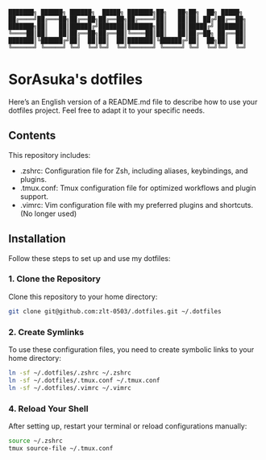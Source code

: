 ```
███████╗ ██████╗ ██████╗  █████╗ ███████╗██╗   ██╗██╗  ██╗ █████╗ 
██╔════╝██╔═══██╗██╔══██╗██╔══██╗██╔════╝██║   ██║██║ ██╔╝██╔══██╗
███████╗██║   ██║██████╔╝███████║███████╗██║   ██║█████╔╝ ███████║
╚════██║██║   ██║██╔══██╗██╔══██║╚════██║██║   ██║██╔═██╗ ██╔══██║
███████║╚██████╔╝██║  ██║██║  ██║███████║╚██████╔╝██║  ██╗██║  ██║
╚══════╝ ╚═════╝ ╚═╝  ╚═╝╚═╝  ╚═╝╚══════╝ ╚═════╝ ╚═╝  ╚═╝╚═╝  ╚═╝
```

# SorAsuka's dotfiles

Here’s an English version of a README.md file to describe how to use your dotfiles project. Feel free to adapt it to your specific needs.

## Contents

This repository includes:

- .zshrc: Configuration file for Zsh, including aliases, keybindings, and plugins.
- .tmux.conf: Tmux configuration file for optimized workflows and plugin support.
- .vimrc: Vim configuration file with my preferred plugins and shortcuts. (No longer used)

## Installation

Follow these steps to set up and use my dotfiles:

### 1. Clone the Repository

Clone this repository to your home directory:

``` bash
git clone git@github.com:zlt-0503/.dotfiles.git ~/.dotfiles
```

### 2. Create Symlinks

To use these configuration files, you need to create symbolic links to your home directory:

``` bash
ln -sf ~/.dotfiles/.zshrc ~/.zshrc
ln -sf ~/.dotfiles/.tmux.conf ~/.tmux.conf
ln -sf ~/.dotfiles/.vimrc ~/.vimrc
```

### 4. Reload Your Shell

After setting up, restart your terminal or reload configurations manually:

``` Bash
source ~/.zshrc
tmux source-file ~/.tmux.conf
```